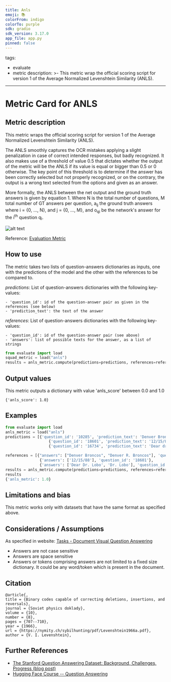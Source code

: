 ```yaml
---
title: Anls
emoji: 📚
colorFrom: indigo
colorTo: purple
sdk: gradio
sdk_version: 3.17.0
app_file: app.py
pinned: false
---
```

tags:
- evaluate
- metric
description: >-
  This metric wrap the official scoring script for version 1 of the Average Normalized Levenshtein Similarity (ANLS).

---

# Metric Card for ANLS

## Metric description
This metric wraps the official scoring script for version 1 of the Average Normalized Levenshtein Similarity (ANLS).

The ANLS smoothly captures the OCR mistakes applying a slight penalization in case of correct intended responses, but badly recognized. It also makes use of a threshold of value 0.5 that dictates whether the output of the metric will be the ANLS if its value is equal or bigger than 0.5 or 0 otherwise. The key point of this threshold is to determine if the answer has been correctly selected but not properly recognized, or on the contrary, the output is a wrong text selected from the options and given as an answer.

More formally, the ANLS between the net output and the ground truth answers is given by equation 1. Where N is the total number of questions, M total number of GT answers per question, a<sub>ij</sub> the ground truth answers where i = {0, ..., N}, and j = {0, ..., M}, and o<sub>qi</sub> be the network's answer for the i<sup>th</sup> question q<sub>i</sub>.

![alt text](https://rrc.cvc.uab.es/files/ANLSL_img.png)

Reference: [Evaluation Metric](https://rrc.cvc.uab.es/?ch=11&com=tasks)

## How to use 
The metric takes two lists of question-answers dictionaries as inputs, one with the predictions of the model and the other with the references to be compared to.

_predictions_: List of question-answers dictionaries with the following key-values:

    - 'question_id': id of the question-answer pair as given in the references (see below)
    - 'prediction_text': the text of the answer

_references_: List of question-answers dictionaries with the following key-values:

    - 'question_id': id of the question-answer pair (see above)
    - 'answers': list of possible texts for the answer, as a list of strings

```python
from evaluate import load
squad_metric = load("anls")
results = anls_metric.compute(predictions=predictions, references=references)
```
## Output values

This metric outputs a dictionary with value 'anls_score' between 0.0 and 1.0

```
{'anls_score': 1.0}
```

## Examples 


```python
from evaluate import load
anls_metric = load("anls")
predictions = [{'question_id': '10285', 'prediction_text': 'Denver Broncos'},
                   {'question_id': '18601', 'prediction_text': '12/15/89'},
                   {'question_id': '16734', 'prediction_text': 'Dear dr. Lobo'}]

references = [{"answers": ["Denver Broncos", "Denver R. Broncos"], 'question_id': '10285'},
               {'answers': ['12/15/88'], 'question_id': '18601'},
               {'answers': ['Dear Dr. Lobo', 'Dr. Lobo'], 'question_id': '16734'}]
results = anls_metric.compute(predictions=predictions, references=references)
results
{'anls_metric': 1.0}
```


## Limitations and bias
This metric works only with datasets that have the same format as specified above.

## Considerations / Assumptions
As specified in website: [Tasks - Document Visual Question Answering](https://rrc.cvc.uab.es/?ch=17&com=tasks)

- Answers are not case sensitive
- Answers are space sensitive
- Answers or tokens comprising answers are not limited to a fixed size dictionary. It could be any word/token which is present in the document.

## Citation

    @article{,
    title = {Binary codes capable of correcting deletions, insertions, and reversals},
    journal = {Soviet physics doklady},
    volume = {10},
    number = {8},
    pages = {707--710},
    year = {1966},
    url = {https://nymity.ch/sybilhunting/pdf/Levenshtein1966a.pdf},
    author = {V. I. Levenshtein},
    
## Further References 

- [The Stanford Question Answering Dataset: Background, Challenges, Progress (blog post)](https://rajpurkar.github.io/mlx/qa-and-squad/)
- [Hugging Face Course -- Question Answering](https://huggingface.co/course/chapter7/7)
